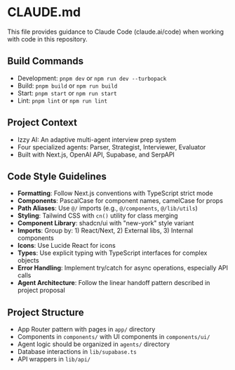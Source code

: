 # CLAUDE.md

This file provides guidance to Claude Code (claude.ai/code) when working with code in this repository.

## Build Commands
- Development: `pnpm dev` or `npm run dev --turbopack`
- Build: `pnpm build` or `npm run build`
- Start: `pnpm start` or `npm run start`
- Lint: `pnpm lint` or `npm run lint`

## Project Context
- Izzy AI: An adaptive multi-agent interview prep system
- Four specialized agents: Parser, Strategist, Interviewer, Evaluator
- Built with Next.js, OpenAI API, Supabase, and SerpAPI

## Code Style Guidelines
- **Formatting**: Follow Next.js conventions with TypeScript strict mode
- **Components**: PascalCase for component names, camelCase for props
- **Path Aliases**: Use `@/` imports (e.g., `@/components`, `@/lib/utils`)
- **Styling**: Tailwind CSS with `cn()` utility for class merging
- **Component Library**: shadcn/ui with "new-york" style variant
- **Imports**: Group by: 1) React/Next, 2) External libs, 3) Internal components
- **Icons**: Use Lucide React for icons
- **Types**: Use explicit typing with TypeScript interfaces for complex objects
- **Error Handling**: Implement try/catch for async operations, especially API calls
- **Agent Architecture**: Follow the linear handoff pattern described in project proposal

## Project Structure
- App Router pattern with pages in `app/` directory
- Components in `components/` with UI components in `components/ui/`
- Agent logic should be organized in `agents/` directory
- Database interactions in `lib/supabase.ts`
- API wrappers in `lib/api/`